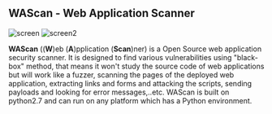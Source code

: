## WAScan - Web Application Scanner

![screen](https://raw.githubusercontent.com/m4ll0k/WAScan/master/screens/screen1.png)
![screen2](https://raw.githubusercontent.com/m4ll0k/WAScan/master/screens/screen2.png)

__WAScan__ ((__W__)eb (__A__)pplication (__Scan__)ner) is a Open Source web application security scanner. It is designed to find various vulnerabilities using "black-box" method, that means it won't study the source code of web applications but will work like a fuzzer, scanning the pages of the deployed web application, extracting links and forms and attacking the scripts, sending payloads and looking for error messages,..etc. WAScan is built on python2.7 and can run on any platform which has a Python environment.


